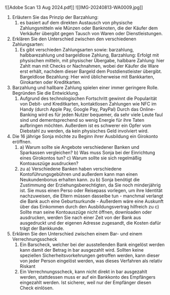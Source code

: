
![[Adobe Scan 13 Aug 2024.pdf]]
![[IMG-20240813-WA0009.jpg]]
1. Erläutern Sie das Prinzip der Barzahlung:
	1. es basiert auf dem direkten Austausch von physische Zahlungsmitteln wie Münzen oder Banknoten, die der Käufer dem Verkäufer übergibt gegen Tausch von Waren oder Dienstleistungen.
2. Erklären Sie den Unterschied zwischen den verschiedenen Zahlungsarten:
	1. Es gibt verschieden Zahlungsarten sowie: barzahlung, halbbarezahlung und bargeldlose Zahlung,
	   Barzahlung: Erfolgt mit physischen mitteln, mit physischer Übergabe, 
	   halbbare Zahlung: hier Zahlt man mit Checks or Nachnahmen, wobei der Käufer die Ware erst erhält, nachdem dieser Bargeld dem Postdienstleister übergibt. 
	   Bargeldlose Bezahlung: Hier wird üblicherweise mit Bankkarten, Girokarten oder Kreditkarten.
3. Barzahlung und hallbare Zahlung spielen einer immer geringere Rolle. Begründen Sie die Entwicklung.
	1. Aufgrund des technologischen Fortschritt gewinnt die Popularität von Debit- und Kreditkarten, kontaktlosen Zahlungen wie NFC im Handy (durch Apple Pay, Google Pay, PayPal)
	   Durch das Online-Banking wird es für jeden Nutzer bequemer, da sehr viele Leute faul sind und dementsprechend so wenig Energie für ihre Taten aufbringen möchten.
	   Außerdem ist es schwerer ein Opfer vom Diebstahl zu werden, da kein physisches Geld involviert wird.
4.  Die 16 jährige Sonja möchte zu Beginn ihrer Ausbildung ein Girokonto eröffnen.
	1. a) Warum sollte sie Angebote verschiedener Banken und Sparkassen vergleichen?
	   b) Was muss Sonja bei der Einrichtung eines Girokontos tun?
	   c) Warum sollte sie sich regelmäßig Kontoauszüge ausdrucken?
	2. zu a) Verschiedene Banken haben verschiedene Kontoführungsgebühren und außerdem kann man einen Neukundenbonus erhalten kann. 
	   zu b) Sonja benötigt die Zustimmung der Erziehungsberechtigten, da Sie noch minderjährig ist.
	   Sie muss einen Perso oder Reisepass vorlegen, um ihre Identität nachzuweisen, die Eltern müssen dasselbe tun - manchmal verlangt die Bank auch eine Geburtsurkunde - Außerdem wäre eine Auskunft über das Einkommen durch den Ausbildungsvertrag hilfreich
	   zu c) Sollte man seine Kontoauszüge nicht öffnen, downloaden oder ausdrucken, werden Sie nach einer Zeit von der Bank aus ausgedruckt und der eigenen Adresse zugesandt, die Kosten dafür trägt der Bankkunde.
5.  Erklären Sie den Unterschied zwischen einem Bar- und einem Verrechnungsscheck 
	1. Ein Barscheck, welcher bei der ausstellenden Bank eingelöst werden kann damit der Betrag in bar ausgezahlt wird. Sollten keine speziellen Sicherheitsvorkehrungen getroffen werden, kann dieser von jeder Person eingelöst werden, was dieses Verfahren als relativ Riskant 
	2. Ein Verrechnungsscheck, kann nicht direkt in bar ausgezahlt werden, stattdessen muss er auf ein Bankkonto des Empfängers eingezahlt werden. Ist sicherer, weil nur der Empfänger diesen Check einlösen.